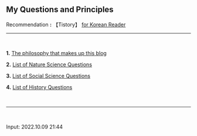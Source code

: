 ## **My Questions and Principles**

Recommendation **:** 【Tistory】 [for Korean Reader](https://nate9389.tistory.com/482)

---

<br> 

**1.** [The philosophy that makes up this blog](https://jb243.github.io/0396-01-01-0396.html)

**2.** [List of Nature Science Questions](https://jb243.github.io/0242-01-01-0242.html) 

**3.** [List of Social Science Questions](https://jb243.github.io/0307-01-01-0307.html) 

**4.** [List of History Questions](https://jb243.github.io/0507-01-01-0507.html) 

<br>

---

<br>

Input: 2022.10.09 21:44
